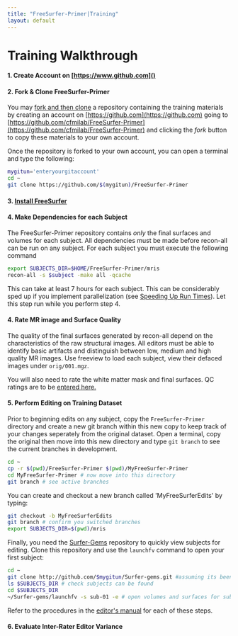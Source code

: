 ```yaml
---
title: "FreeSurfer-Primer|Training"
layout: default
---
```

# Training Walkthrough

#### 1. Create Account on [https://www.github.com]()

#### 2. Fork & Clone FreeSurfer-Primer
You may [fork and then clone](http://stackoverflow.com/questions/2916849/what-do-these-words-mean-in-git-repository-fork-branch-clone-track) a repository containing the training materials by creating an account on [https://github.com](https://github.com) going to [https://github.com/cfmilab/FreeSurfer-Primer](https://github.com/cfmilab/FreeSurfer-Primer) and clicking the _fork_ button to copy these materials to your own account.

Once the repository is forked to your own account, you can open a terminal and type the following:
```bash
mygitun='enteryourgitaccount'
cd ~
git clone https://github.com/$(mygitun)/FreeSurfer-Primer
```

#### 3. [Install FreeSurfer](/freesurfer_installation)

#### 4. Make Dependencies for each Subject
The FreeSurfer-Primer repository contains _only_ the final surfaces and volumes for each subject. All dependencies must be made before recon-all can be run on any subject. For each subject you must execute the following command
```bash
export SUBJECTS_DIR=$HOME/FreeSurfer-Primer/mris
recon-all -s $subject -make all -qcache
```

This can take at least 7 hours for each subject. This can be considerably sped up if you implement parallelization (see [Speeding Up Run Times](/freesurfer_installation)). Let this step run while you perform step 4.

#### 4. Rate MR image and Surface Quality
The quality of the final surfaces generated by recon-all depend on the characteristics of the raw structural images. All editors must be able to identify basic artifacts and distinguish between low, medium and high quality MR images. Use freeview to load each subject, view their defaced images under ```orig/001.mgz```. 

You will also need to rate the white matter mask and final surfaces. QC ratings are to be [entered here.](https://docs.google.com/spreadsheets/d/1uMSRjuyrmT930IT7VUAFK9ICuuclBNK8PaQ3rUq5nvY/edit?usp=sharing)

#### 5. Perform Editing on Training Dataset

Prior to beginning edits on any subject, copy the ```FreeSurfer-Primer``` directory  and create a new git branch within this new copy to keep track of your changes seperately from the original dataset. Open a terminal, copy the original then move into this new directory and type ```git branch``` to see the current branches in development. 
```bash
cd ~
cp -r $(pwd)/FreeSurfer-Primer $(pwd)/MyFreeSurfer-Primer
cd MyFreeSurfer-Primer # now move into this directory
git branch # see active branches
```
You can create and checkout a new branch called 'MyFreeSurferEdits' by typing:
```bash
git checkout -b MyFreeSurferEdits
git branch # confirm you switched branches
export SUBJECTS_DIR=$(pwd)/mris 
```
Finally, you need the [Surfer-Gems](https://github.com/seldamat/Surfer-gems) repository to quickly view subjects for editing. Clone this repository and use the ```launchfv``` command to open your first subject:
```bash
cd ~
git clone http://github.com/$mygitun/Surfer-gems.git #assuming its been forked
ls $SUBJECTS_DIR # check subjects can be found
cd $SUBJECTS_DIR
~/Surfer-gems/launchfv -s sub-01 -e # open volumes and surfaces for subject
```

Refer to the procedures in the [editor's manual](/editors-manual.pdf) for each of these steps.

#### 6. Evaluate Inter-Rater Editor Variance
